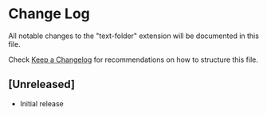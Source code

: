 # Change Log

All notable changes to the "text-folder" extension will be documented in this file.

Check [Keep a Changelog](http://keepachangelog.com/) for recommendations on how to structure this file.

## [Unreleased]

- Initial release